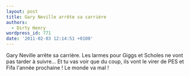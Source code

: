 ```yaml
---
layout: post
title: Gary Neville arrête sa carrière
authors:
  - Dirty Henry
wordpress_id: 771
date: '2011-02-03 12:14:51 +0100'
---
```

Gary Neville arrête sa carrière. Les larmes pour Giggs et Scholes ne vont pas tarder à suivre… Et tu vas voir que du coup, ils vont le virer de PES et Fifa l'année prochaine ! Le monde va mal !
